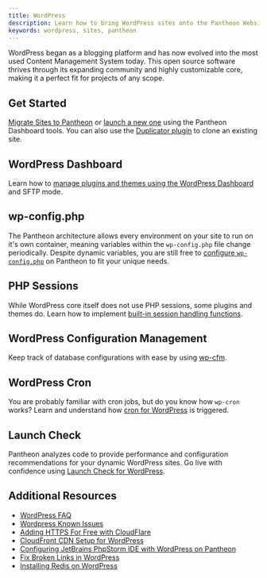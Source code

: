 ```yaml
---
title: WordPress
description: Learn how to bring WordPress sites onto the Pantheon Website Management Platform, and considerations for developing and running them.
keywords: wordpress, sites, pantheon
---
```

WordPress began as a blogging platform and has now evolved into the most used Content Management System today. This open source software thrives through its expanding community and highly customizable core, making it a perfect fit for projects of any scope.
## Get Started
[Migrate Sites to Pantheon](/docs/articles/sites/migrate) or [launch a new one](/docs/articles/wordpress/starting-wordpress-site) using the Pantheon Dashboard tools. You can also use the [Duplicator plugin](/docs/articles/wordpress/clone-a-wordpress-site-with-duplicator-plugin) to clone an existing site.
## WordPress Dashboard
Learn how to [manage plugins and themes using the WordPress Dashboard](/docs/articles/sites/code/more-ways-of-managing-code-in-sftp-mode#using-wp-admin-to-manage-plugins-and-themes) and SFTP mode.
## wp-config.php
The Pantheon architecture allows every environment on your site to run on it's own container, meaning variables within the `wp-config.php` file change periodically. Despite dynamic variables, you are still free to [configure `wp-config.php`](/docs/articles/wordpress/configuring-wp-config-php) on Pantheon to fit your unique needs.
## PHP Sessions
While WordPress core itself does not use PHP sessions, some plugins and themes do. Learn how to implement [built-in session handling functions](/docs/articles/wordpress/wordpress-and-php-sessions).
## WordPress Configuration Management
Keep track of database configurations with ease by using [wp-cfm](/docs/articles/wordpress/wordpress-configuration-management-wp-cfm).
## WordPress Cron
You are probably familiar with cron jobs, but do you know how `wp-cron` works? Learn and understand how [cron for WordPress](/docs/articles/wordpress/cron-for-wordpress) is triggered.
## Launch Check
Pantheon analyzes code to provide performance and configuration recommendations for your dynamic WordPress sites. Go live with confidence using [Launch Check for WordPress](/docs/articles/wordpress/launch-check-wordpress-performance-and-configuration-analysis).
## Additional Resources
- [WordPress FAQ](/docs/articles/wordpress/wordpress-faq)
- [Wordpress Known Issues](/docs/articles/wordpress/wordpress-known-issues)
- [Adding HTTPS For Free with CloudFlare](/docs/guides/ssl-with-cloudflare/)
- [CloudFront CDN Setup for WordPress](/docs/articles/wordpress/cloudFront-setup-for-wordpress)
- [Configuring JetBrains PhpStorm IDE with WordPress on Pantheon](/docs/articles/wordpress/configuring-phpstorm-on-pantheon-for-wordpress)
- [Fix Broken Links in WordPress](/docs/articles/wordpress/fix-broken-links-in-wordpress)
- [Installing Redis on WordPress](/docs/articles/sites/installing-redis-on-wordpress)
